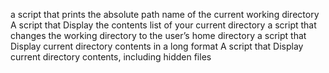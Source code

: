 a script that prints the absolute path name of the current working directory
A script that Display the contents list of your current directory
a script that changes the working directory to the user’s home directory
a script that Display current directory contents in a long format
A script that Display current directory contents, including hidden files
